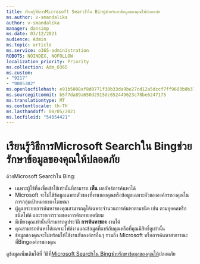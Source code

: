 ```yaml
---
title: เรียนรู้วิธีการMicrosoft Searchใน Bingช่วยรักษาข้อมูลของคุณให้ปลอดภัย
ms.author: v-smandalika
author: v-smandalika
manager: dansimp
ms.date: 03/12/2021
audience: Admin
ms.topic: article
ms.service: o365-administration
ROBOTS: NOINDEX, NOFOLLOW
localization_priority: Priority
ms.collection: Adm_O365
ms.custom:
- "9217"
- "9005302"
ms.openlocfilehash: e91b5008af8d0771f30b33da9be27cd12a5dccf7ff9603b0b37439079eb1e9f5
ms.sourcegitcommit: b5f7da89a650d2915dc652449623c78be6247175
ms.translationtype: MT
ms.contentlocale: th-TH
ms.lasthandoff: 08/05/2021
ms.locfileid: "54054421"
---
```

# <a name="learn-how-microsoft-search-in-bing-helps-keep-your-information-secure"></a>เรียนรู้วิธีการMicrosoft Searchใน Bingช่วยรักษาข้อมูลของคุณให้ปลอดภัย

ด้วยMicrosoft Searchใน Bing:

- เฉพาะผู้ใช้ที่ลงชื่อเข้าใช้เท่านั้นที่สามารถ **เห็น** ผลลัพธ์การค้นหาได้
- Microsoft จะไม่ใช้ข้อมูลเฉพาะตัวของที่งานของคุณหรือข้อมูลเฉพาะตัวขององค์กรของคุณในการกลุ่มเป้าหมายของโฆษณา
- ผู้ดูแลระบบการค้นหาของคุณสามารถดูได้เฉพาะจํานวนการค้นหาตามชนิด เช่น ตามบุคคลหรือชนิดไฟล์ และรายการรวมของการค้นหายอดนิยม
- มีเพียงคุณเท่านั้นที่สามารถดูประวัติ **การค้นหาของ** งานได้
- คุณสามารถค้นหาได้เฉพาะไฟล์งานและข้อมูลที่แชร์กับคุณหรือที่คุณมีสิทธิ์ดูเท่านั้น
- ข้อมูลของคุณจะไม่พร้อมให้ใช้งานกับองค์กรอื่นๆ รวมถึง Microsoft หรือการค้นหาสาธารณะที่Bingองค์กรของคุณ

ดูข้อมูลเพิ่มเติมได้ที่ วิธีที่[Microsoft Searchใน Bingช่วยรักษาข้อมูลของคุณให้](https://support.microsoft.com/office/how-microsoft-search-in-bing-helps-keep-your-info-secure-cbce46ae-bb1f-4d0e-86f1-5984f4589113)ปลอดภัย


